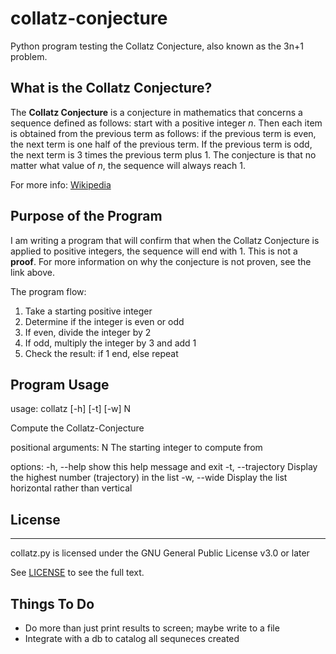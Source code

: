 # collatz-conjecture
Python program testing the Collatz Conjecture, also known as the 3n+1 problem.

## What is the Collatz Conjecture?
The **Collatz Conjecture** is a conjecture in mathematics that concerns a sequence defined as follows: start with a positive integer _n_. Then each item is obtained from the previous term as follows: if the previous term is even, the next term is one half of the previous term. If the previous term is odd, the next term is 3 times the previous term plus 1. The conjecture is that no matter what value of _n_, the sequence will always reach 1.

For more info: [Wikipedia](https://en.wikipedia.org/wiki/Collatz_conjecture)

## Purpose of the Program
I am writing a program that will confirm that when the Collatz Conjecture is applied to positive integers, the sequence will end with 1. This is not a **proof**. For more information on why the conjecture is not proven, see the link above.

The program flow:
1. Take a starting positive integer
2. Determine if the integer is even or odd
3. If even, divide the integer by 2
4. If odd, multiply the integer by 3 and add 1
5. Check the result: if 1 end, else repeat

## Program Usage
usage: collatz [-h] [-t] [-w] N

Compute the Collatz-Conjecture

positional arguments:
  N                 The starting integer to compute from

options:
  -h, --help        show this help message and exit
  -t, --trajectory  Display the highest number (trajectory) in the list
  -w, --wide        Display the list horizontal rather than vertical

## License
____

collatz.py is licensed under the GNU General Public License v3.0 or later

See [LICENSE](LICENSE) to see the full text.

## Things To Do
- Do more than just print results to screen; maybe write to a file
- Integrate with a db to catalog all sequneces created


